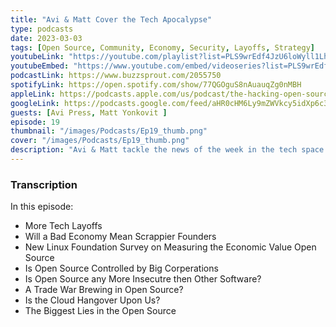 ```yaml
---
title: "Avi & Matt Cover the Tech Apocalypse"
type: podcasts
date: 2023-03-03
tags: [Open Source, Community, Economy, Security, Layoffs, Strategy]
youtubeLink: "https://youtube.com/playlist?list=PLS9wrEdf4JzU6loWyll1LhMj5G90LMT_1"
youtubeEmbed: "https://www.youtube.com/embed/videoseries?list=PLS9wrEdf4JzU6loWyll1LhMj5G90LMT_1"
podcastLink: https://www.buzzsprout.com/2055750
spotifyLink: https://open.spotify.com/show/77QGOguS8nAuauqZg0nMBH
appleLink: https://podcasts.apple.com/us/podcast/the-hacking-open-source-business-podcast/id1647254490
googleLink: https://podcasts.google.com/feed/aHR0cHM6Ly9mZWVkcy5idXp6c3Byb3V0LmNvbS8yMDU1NzUwLnJzcw
guests: [Avi Press, Matt Yonkovit ]
episode: 19
thumbnail: "/images/Podcasts/Ep19_thumb.png"
cover: "/images/Podcasts/Ep19_thumb.png"
description: "Avi & Matt tackle the news of the week in the tech space and ponder is the tech apocalypse upon us?  Join us for the news of the week for opinions, thoughts, and hot takes."
---
```



###  Transcription  ###

In this episode:
* More Tech Layoffs
* Will a Bad Economy Mean Scrappier Founders
* New Linux Foundation Survey on Measuring the Economic Value Open Source
* Is Open Source Controlled by Big Corperations
* Is Open Source any More Insecutre then Other Software?
* A Trade War Brewing in Open Source?
* Is the Cloud Hangover Upon Us?
* The Biggest Lies in the Open Source
